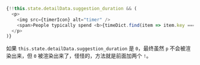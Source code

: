```js
{!!this.state.detailData.suggestion_duration && (
  <p>
    <img src={timerIcon} alt="timer" />
    <span>People typically spend <b>{timeDict.find(item => item.key === Number(this.state.detailData.suggestion_duration)).value}</b> here</span>
  </p>
)}
```

如果 `this.state.detailData.suggestion_duration` 是 `0`，最终虽然 `p` 不会被渲染出来，但 `0` 被渲染出来了，怪怪的，方法就是前面加两个 `!`。
